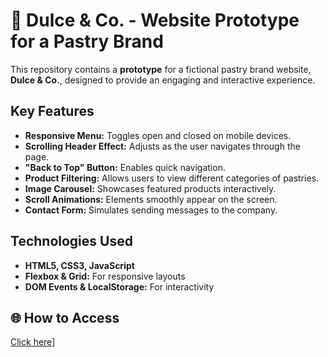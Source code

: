 # 🍰 Dulce & Co. - Website Prototype for a Pastry Brand

This repository contains a **prototype** for a fictional pastry brand website, **Dulce & Co.**, designed to provide an engaging and interactive experience.

## Key Features
- **Responsive Menu:** Toggles open and closed on mobile devices.
- **Scrolling Header Effect:** Adjusts as the user navigates through the page.
- **"Back to Top" Button:** Enables quick navigation.
- **Product Filtering:** Allows users to view different categories of pastries.
- **Image Carousel:** Showcases featured products interactively.
- **Scroll Animations:** Elements smoothly appear on the screen.
- **Contact Form:** Simulates sending messages to the company.

## Technologies Used
- **HTML5, CSS3, JavaScript**
- **Flexbox & Grid:** For responsive layouts
- **DOM Events & LocalStorage:** For interactivity

## 🌐 How to Access
[Click here](https://gamaalice.github.io/dulceeco/)]

